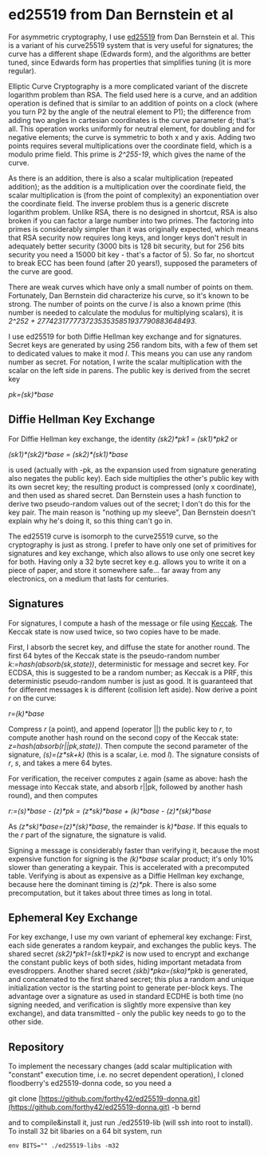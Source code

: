 ed25519 from Dan Bernstein et al
================================

For asymmetric cryptography, I use <a href="http://ed25519.cr.yp.to/">ed25519</a> from
Dan Bernstein et al.  This is a variant of his curve25519 system that is
very useful for signatures; the curve has a different shape (Edwards form), and
the algorithms are better tuned, since Edwards form has properties that
simplifies tuning (it is more regular).

Elliptic Curve Cryptography is a more complicated variant of the discrete
logarithm problem than RSA.  The field used here is a curve, and an
addition operation is defined that is similar to an addition of points on a
clock (where you turn P2 by the angle of the neutral element to P1); the
difference from adding two angles in cartesian coordinates is the curve
parameter d; that's all.  This operation works uniformly for neutral
element, for doubling and for negative elements; the curve is symmetric to both
x and y axis.  Adding two points requires several multiplications over the
coordinate field, which is a modulo prime field.  This prime is *2^255-19*,
which gives the name of the curve.

As there is an addition, there is also a scalar multiplication (repeated
addition); as the addition is a multiplication over the coordinate field, the
scalar multiplication is (from the point of complexity) an exponentiation over
the coordinate field.  The inverse problem thus is a generic discrete
logarithm problem.  Unlike RSA, there is no designed in shortcut, RSA is
also broken if you can factor a large number into two primes.  The
factoring into primes is considerably simpler than it was originally expected,
which means that RSA security now requires long keys, and longer keys don't
result in adequately better security (3000 bits is 128 bit security, but for
256 bits security you need a 15000 bit key - that's a factor of 5).  So
far, no shortcut to break ECC has been found (after 20 years!), supposed the
parameters of the curve are good.

There are weak curves which have only a small number of points on them.
 Fortunately, Dan Bernstein did characterize his curve, so it's known to
be strong.  The number of points on the curve *l* is also a known
prime (this number is needed to calculate the modulus for multiplying scalars),
it is *2^252 + 27742317777372353535851937790883648493*.

I use ed25519 for both Diffie Hellman key exchange and for signatures.
 Secret keys are generated by using 256 random bits, with a few of them
set to dedicated values to make it mod *l*.  This means you can use
any random number as secret.  For notation, I write the scalar
multiplication with the scalar on the left side in parens.  The public key
is derived from the secret key

*pk=(sk)\*base*

## Diffie Hellman Key Exchange ##

For Diffie Hellman key exchange, the identity *(sk2)\*pk1 = (sk1)\*pk2* or

*(sk1)\*(sk2)\*base = (sk2)\*(sk1)\*base*

is used (actually with -pk, as the expansion used from signature generating
also negates the public key).  Each side multiplies the other's public key
with its own secret key; the resulting product is compressed (only x
coordinate), and then used as shared secret.  Dan Bernstein uses a hash
function to derive two pseudo-random values out of the secret; I don't do this
for the key pair.  The main reason is "nothing up my sleeve", Dan
Bernstein doesn't explain why he's doing it, so this thing can't go in.

The ed25519 curve is isomorph to the curve25519 curve, so the cryptography
is just as strong.  I prefer to have only one set of primitives for
signatures and key exchange, which also allows to use only one secret key for
both.  Having only a 32 byte secret key e.g. allows you to write it on a
piece of paper, and store it somewhere safe... far away from any electronics,
on a medium that lasts for centuries.

## Signatures ##

For signatures, I compute a hash of the message or file using
[Keccak](http://keccak.noekeon.org/).  The Keccak state is now
used twice, so two copies have to be made.

First, I absorb the secret key, and diffuse the state for another round.
 The first 64 bytes of the Keccak state is the pseudo-random number
*k:=hash(absorb(sk,state))*, deterministic for message and secret key.  For
ECDSA, this is suggested to be a random number; as Keccak is a PRF, this
deterministic pseudo-random number is just as good.  It is guaranteed that
for different messages k is different (collision left aside).  Now derive
a point *r* on the curve:

*r=(k)\*base*

Compress *r* (a point), and append (operator ||) the public key
to *r*, to compute another hash round on the second copy of the
Keccak state: *z=hash(absorb(r||pk,state))*.  Then compute the
second parameter of the signature, *(s)=(z\*sk+k)* (this is a scalar,
i.e. mod *l*).  The signature consists of *r*, *s*, and
takes a mere 64 bytes.

For verification, the receiver computes z again (same as above: hash the
message into Keccak state, and absorb r||pk, followed by another hash round),
and then computes

*r:=(s)\*base - (z)\*pk = (z\*sk)\*base + (k)\*base - (z)\*(sk)\*base*

As *(z\*sk)\*base=(z)\*(sk)\*base*, the remainder is *k)\*base*.  If this
equals to the *r* part of the signature, the signature is valid.

Signing a message is considerably faster than verifying it, because
the most expensive function for signing is the *(k)\*base* scalar
product; it's only 10% slower than generating a keypair.  This is
accelerated with a precomputed table.  Verifying is about as expensive
as a Diffie Hellman key exchange, because here the dominant timing is
*(z)\*pk*.  There is also some precomputation, but it takes about
three times as long in total.

## Ephemeral Key Exchange ##

For key exchange, I use my own variant of ephemeral key exchange:
First, each side generates a random keypair, and exchanges the public
keys.  The shared secret *(sk2)\*pk1=(sk1)\*pk2* is now used to
encrypt and exchange the constant public keys of both sides, hiding
important metadata from evesdroppers.  Another shared secret
*(skb)\*pka=(ska)\*pkb* is generated, and concatenated to the
first shared secret; this plus a random and unique initialization
vector is the starting point to generate per-block keys.  The
advantage over a signature as used in standard ECDHE is both time (no
signing needed, and verification is slightly more expensive than key
exchange), and data transmitted - only the public key needs to go to
the other side.

## Repository ##

To implement the necessary changes (add scalar multiplication with
"constant" execution time, i.e. no secret dependent operation), I cloned
floodberry's ed25519-donna code, so you need a

git clone [https://github.com/forthy42/ed25519-donna.git](https://github.com/forthy42/ed25519-donna.git) -b bernd

and to compile&install it, just run ./ed25519-lib (will ssh into root to
install).  To install 32 bit libaries on a 64 bit system, run

    env BITS="" ./ed25519-libs -m32
